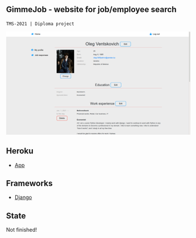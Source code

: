 ## GimmeJob - website for job/employee search
```
TMS-2021 | Diploma project
```
![just a picture](https://github.com/oleg1995petrov/gimmejob/blob/master/logo.png)

## Heroku 
- [App]


## Frameworks
- [Django]


## State
Not finished!

[App]:https://gimmejob.herokuapp.com/
[Django]:https://www.djangoproject.com/
